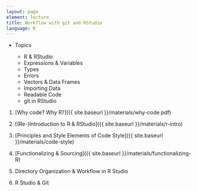 ```yaml
---
layout: page
element: lecture
title: Workflow with git and RStudio
language: R
---
```


* Topics

  * R & RStudio
  * Expressions & Variables
  * Types
  * Errors
  * Vectors & Data Frames
  * Importing Data
  * Readable Code
  * git in RStudio

1. [Why code? Why R?]({{ site.baseurl }}/materials/why-code.pdf)

2. [(Re-)Introduction to R & RStudio]({{ site.baseurl }}/materials/r-intro)

3. [Principles and Style Elements of Code Style]({{ site.baseurl }}/materials/code-style)

4. [Functionalizing & Sourcing]({{ site.baseurl }}/materials/functionalizing-R)

5. Directory Organization & Workflow in R Studio

6. R Studio & Git
